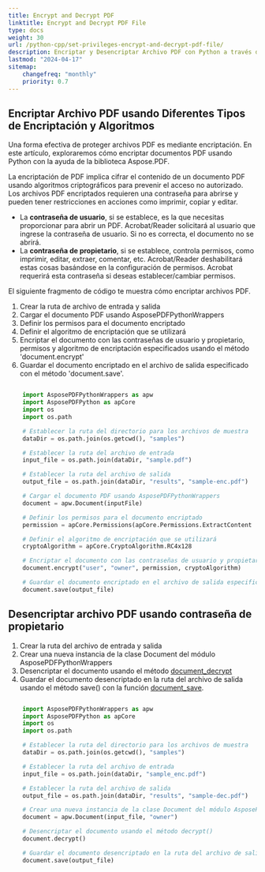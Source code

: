 ```yaml
---
title: Encrypt and Decrypt PDF
linktitle: Encrypt and Decrypt PDF File
type: docs
weight: 30
url: /python-cpp/set-privileges-encrypt-and-decrypt-pdf-file/
description: Encriptar y Desencriptar Archivo PDF con Python a través de una aplicación C++.
lastmod: "2024-04-17"
sitemap:
    changefreq: "monthly"
    priority: 0.7
---
```


## Encriptar Archivo PDF usando Diferentes Tipos de Encriptación y Algoritmos

Una forma efectiva de proteger archivos PDF es mediante encriptación. En este artículo, exploraremos cómo encriptar documentos PDF usando Python con la ayuda de la biblioteca Aspose.PDF.

La encriptación de PDF implica cifrar el contenido de un documento PDF usando algoritmos criptográficos para prevenir el acceso no autorizado. Los archivos PDF encriptados requieren una contraseña para abrirse y pueden tener restricciones en acciones como imprimir, copiar y editar.

- La **contraseña de usuario**, si se establece, es la que necesitas proporcionar para abrir un PDF. Acrobat/Reader solicitará al usuario que ingrese la contraseña de usuario. Si no es correcta, el documento no se abrirá.
- La **contraseña de propietario**, si se establece, controla permisos, como imprimir, editar, extraer, comentar, etc.
 Acrobat/Reader deshabilitará estas cosas basándose en la configuración de permisos. Acrobat requerirá esta contraseña si deseas establecer/cambiar permisos.

El siguiente fragmento de código te muestra cómo encriptar archivos PDF.

1. Crear la ruta de archivo de entrada y salida
1. Cargar el documento PDF usando AsposePDFPythonWrappers
1. Definir los permisos para el documento encriptado
1. Definir el algoritmo de encriptación que se utilizará
1. Encriptar el documento con las contraseñas de usuario y propietario, permisos y algoritmo de encriptación especificados usando el método 'document.encrypt'
1. Guardar el documento encriptado en el archivo de salida especificado con el método 'document.save'.

```python

    import AsposePDFPythonWrappers as apw
    import AsposePDFPython as apCore
    import os
    import os.path

    # Establecer la ruta del directorio para los archivos de muestra
    dataDir = os.path.join(os.getcwd(), "samples")

    # Establecer la ruta del archivo de entrada
    input_file = os.path.join(dataDir, "sample.pdf")

    # Establecer la ruta del archivo de salida
    output_file = os.path.join(dataDir, "results", "sample-enc.pdf")

    # Cargar el documento PDF usando AsposePDFPythonWrappers
    document = apw.Document(inputFile)

    # Definir los permisos para el documento encriptado
    permission = apCore.Permissions(apCore.Permissions.ExtractContent | apCore.ModifyContent)

    # Definir el algoritmo de encriptación que se utilizará
    cryptoAlgorithm = apCore.CryptoAlgorithm.RC4x128

    # Encriptar el documento con las contraseñas de usuario y propietario, permisos y algoritmo de encriptación especificados
    document.encrypt("user", "owner", permission, cryptoAlgorithm)

    # Guardar el documento encriptado en el archivo de salida especificado
    document.save(output_file)
```

## Desencriptar archivo PDF usando contraseña de propietario

1. Crear la ruta del archivo de entrada y salida
1. Crear una nueva instancia de la clase Document del módulo AsposePDFPythonWrappers
1. Desencriptar el documento usando el método [document_decrypt](https://reference.aspose.com/pdf/python-cpp/core/document_decrypt/)
1. Guardar el documento desencriptado en la ruta del archivo de salida usando el método save() con la función [document_save](https://reference.aspose.com/pdf/python-cpp/core/document_save/).

```Python

    import AsposePDFPythonWrappers as apw
    import AsposePDFPython as apCore
    import os
    import os.path

    # Establecer la ruta del directorio para los archivos de muestra
    dataDir = os.path.join(os.getcwd(), "samples")

    # Establecer la ruta del archivo de entrada
    input_file = os.path.join(dataDir, "sample_enc.pdf")

    # Establecer la ruta del archivo de salida
    output_file = os.path.join(dataDir, "results", "sample-dec.pdf")

    # Crear una nueva instancia de la clase Document del módulo AsposePDFPythonWrappers
    document = apw.Document(input_file, "owner")

    # Desencriptar el documento usando el método decrypt()
    document.decrypt()

    # Guardar el documento desencriptado en la ruta del archivo de salida usando el método save()
    document.save(output_file)
```
